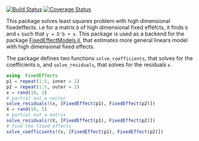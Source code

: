 [![Build Status](https://travis-ci.org/matthieugomez/FixedEffects.jl.svg?branch=master)](https://travis-ci.org/matthieugomez/FixedEffects.jl)
[![Coverage Status](https://coveralls.io/repos/matthieugomez/FixedEffects.jl/badge.svg?branch=master)](https://coveralls.io/r/matthieugomez/FixedEffects.jl?branch=master)

This package solves least squares problem with high dimensional fixedeffects. i.e for a matrix `D` of high dimensional fixed effefcts, it finds `b` and `ϵ` such that `y = D'b + ϵ`. This package is used as a backend for the package [FixedEffectModels.jl](https://github.com/matthieugomez/FixedEffectModels.jl), that estimates more general linears model with high dimensional fixed effects.

The package defines two functions `solve_coefficients`, that solves for the coefficients `b`, and `solve_residuals`, that solves for the residuals `ϵ`.

```julia
using  FixedEffects
p1 = repeat(1:5, inner = 2)
p2 = repeat(1:5, outer = 2)
x = rand(10, 1)
# partial out a vector
solve_residuals!(x, [FixedEffect(p1), FixedEffect(p2)])
X = rand(10, 5)
# partial out a matrix
solve_residuals!(X, [FixedEffect(p1), FixedEffect(p2)])
# find the fixed effects
solve_coefficients!(x, [FixedEffect(p1), FixedEffect(p2)])
```



